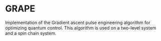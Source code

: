 # GRAPE

Implementation of the Gradient ascent pulse engineering algorithm for optimizing quantum control. This algorithm is used on a two-level system and a spin chain system. 
